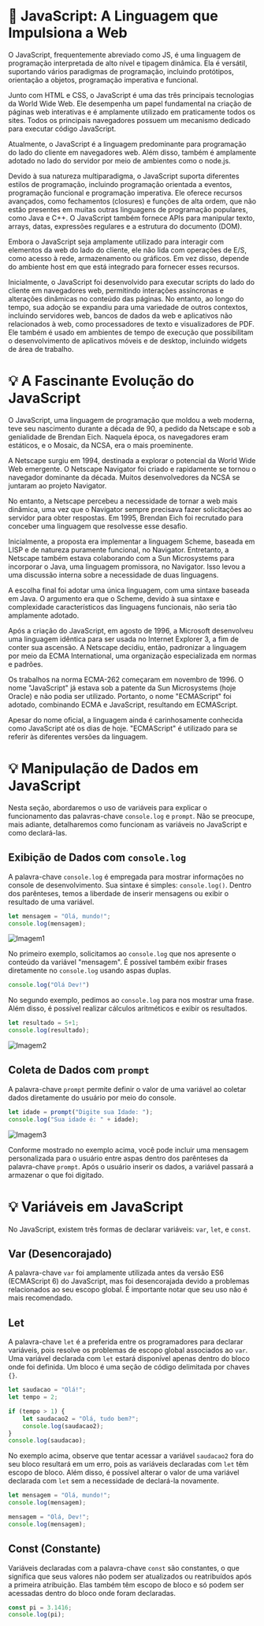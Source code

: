 # 🚀 **JavaScript: A Linguagem que Impulsiona a Web**


O JavaScript, frequentemente abreviado como JS, é uma linguagem de programação interpretada de alto nível e tipagem dinâmica. Ela é versátil, suportando vários paradigmas de programação, incluindo protótipos, orientação a objetos, programação imperativa e funcional.

Junto com HTML e CSS, o JavaScript é uma das três principais tecnologias da World Wide Web. Ele desempenha um papel fundamental na criação de páginas web interativas e é amplamente utilizado em praticamente todos os sites. Todos os principais navegadores possuem um mecanismo dedicado para executar código JavaScript.

Atualmente, o JavaScript é a linguagem predominante para programação do lado do cliente em navegadores web. Além disso, também é amplamente adotado no lado do servidor por meio de ambientes como o node.js.

Devido à sua natureza multiparadigma, o JavaScript suporta diferentes estilos de programação, incluindo programação orientada a eventos, programação funcional e programação imperativa. Ele oferece recursos avançados, como fechamentos (closures) e funções de alta ordem, que não estão presentes em muitas outras linguagens de programação populares, como Java e C++. O JavaScript também fornece APIs para manipular texto, arrays, datas, expressões regulares e a estrutura do documento (DOM).

Embora o JavaScript seja amplamente utilizado para interagir com elementos da web do lado do cliente, ele não lida com operações de E/S, como acesso à rede, armazenamento ou gráficos. Em vez disso, depende do ambiente host em que está integrado para fornecer esses recursos.

Inicialmente, o JavaScript foi desenvolvido para executar scripts do lado do cliente em navegadores web, permitindo interações assíncronas e alterações dinâmicas no conteúdo das páginas. No entanto, ao longo do tempo, sua adoção se expandiu para uma variedade de outros contextos, incluindo servidores web, bancos de dados da web e aplicativos não relacionados à web, como processadores de texto e visualizadores de PDF. Ele também é usado em ambientes de tempo de execução que possibilitam o desenvolvimento de aplicativos móveis e de desktop, incluindo widgets de área de trabalho.


# 💡 **A Fascinante Evolução do JavaScript**


O JavaScript, uma linguagem de programação que moldou a web moderna, teve seu nascimento durante a década de 90, a pedido da Netscape e sob a genialidade de Brendan Eich. Naquela época, os navegadores eram estáticos, e o Mosaic, da NCSA, era o mais proeminente.

A Netscape surgiu em 1994, destinada a explorar o potencial da World Wide Web emergente. O Netscape Navigator foi criado e rapidamente se tornou o navegador dominante da década. Muitos desenvolvedores da NCSA se juntaram ao projeto Navigator.

No entanto, a Netscape percebeu a necessidade de tornar a web mais dinâmica, uma vez que o Navigator sempre precisava fazer solicitações ao servidor para obter respostas. Em 1995, Brendan Eich foi recrutado para conceber uma linguagem que resolvesse esse desafio.

Inicialmente, a proposta era implementar a linguagem Scheme, baseada em LISP e de natureza puramente funcional, no Navigator. Entretanto, a Netscape também estava colaborando com a Sun Microsystems para incorporar o Java, uma linguagem promissora, no Navigator. Isso levou a uma discussão interna sobre a necessidade de duas linguagens.

A escolha final foi adotar uma única linguagem, com uma sintaxe baseada em Java. O argumento era que o Scheme, devido à sua sintaxe e complexidade característicos das linguagens funcionais, não seria tão amplamente adotado.

Após a criação do JavaScript, em agosto de 1996, a Microsoft desenvolveu uma linguagem idêntica para ser usada no Internet Explorer 3, a fim de conter sua ascensão. A Netscape decidiu, então, padronizar a linguagem por meio da ECMA International, uma organização especializada em normas e padrões.

Os trabalhos na norma ECMA-262 começaram em novembro de 1996. O nome "JavaScript" já estava sob a patente da Sun Microsystems (hoje Oracle) e não podia ser utilizado. Portanto, o nome "ECMAScript" foi adotado, combinando ECMA e JavaScript, resultando em ECMAScript.

Apesar do nome oficial, a linguagem ainda é carinhosamente conhecida como JavaScript até os dias de hoje. "ECMAScript" é utilizado para se referir às diferentes versões da linguagem.

# 💡 **Manipulação de Dados em JavaScript**

Nesta seção, abordaremos o uso de variáveis para explicar o funcionamento das palavras-chave `console.log` e `prompt`. Não se preocupe, mais adiante, detalharemos como funcionam as variáveis no JavaScript e como declará-las.

## Exibição de Dados com `console.log`

A palavra-chave `console.log` é empregada para mostrar informações no console de desenvolvimento. Sua sintaxe é simples: `console.log()`. Dentro dos parênteses, temos a liberdade de inserir mensagens ou exibir o resultado de uma variável.

```javascript
let mensagem = "Olá, mundo!";
console.log(mensagem);
```

![Imagem1](https://2315530342-files.gitbook.io/~/files/v0/b/gitbook-x-prod.appspot.com/o/spaces%2FOO7Yvqvy4gttKvPdE8Xz%2Fuploads%2F5pE7cTaoVwKiuYSSMj2G%2Fimage.png?alt=media&token=338f703a-8232-42ea-a1fc-5b47b9e30bff)

No primeiro exemplo, solicitamos ao `console.log` que nos apresente o conteúdo da variável "mensagem". É possível também exibir frases diretamente no `console.log` usando aspas duplas.

```javascript
console.log("Olá Dev!")
```

No segundo exemplo, pedimos ao `console.log` para nos mostrar uma frase. Além disso, é possível realizar cálculos aritméticos e exibir os resultados.

```javascript
let resultado = 5+1;
console.log(resultado);
```

![Imagem2](https://2315530342-files.gitbook.io/~/files/v0/b/gitbook-x-prod.appspot.com/o/spaces%2FOO7Yvqvy4gttKvPdE8Xz%2Fuploads%2Fu6rL6yR9HUKlndswxZW4%2Fimage.png?alt=media&token=a3976002-3271-428c-bfc9-5a12e82c2a60)

## Coleta de Dados com `prompt`

A palavra-chave `prompt` permite definir o valor de uma variável ao coletar dados diretamente do usuário por meio do console.

```javascript
let idade = prompt("Digite sua Idade: ");
console.log("Sua idade é: " + idade);
```

![Imagem3](https://2315530342-files.gitbook.io/~/files/v0/b/gitbook-x-prod.appspot.com/o/spaces%2FOO7Yvqvy4gttKvPdE8Xz%2Fuploads%2FD48M8cFznfWK0Oqiv4xp%2Fimage.png?alt=media&token=bd55dfe5-2272-472d-8a18-2b1200372236)

Conforme mostrado no exemplo acima, você pode incluir uma mensagem personalizada para o usuário entre aspas dentro dos parênteses da palavra-chave `prompt`. Após o usuário inserir os dados, a variável passará a armazenar o que foi digitado.

# 💡 **Variáveis em JavaScript**

No JavaScript, existem três formas de declarar variáveis: `var`, `let`, e `const`.

## Var (Desencorajado)

A palavra-chave `var` foi amplamente utilizada antes da versão ES6 (ECMAScript 6) do JavaScript, mas foi desencorajada devido a problemas relacionados ao seu escopo global. É importante notar que seu uso não é mais recomendado.

## Let

A palavra-chave `let` é a preferida entre os programadores para declarar variáveis, pois resolve os problemas de escopo global associados ao `var`. Uma variável declarada com `let` estará disponível apenas dentro do bloco onde foi definida. Um bloco é uma seção de código delimitada por chaves `{}`.

```javascript
let saudacao = "Olá!";
let tempo = 2;

if (tempo > 1) {
    let saudacao2 = "Olá, tudo bem?";
    console.log(saudacao2);
}
console.log(saudacao);
```

No exemplo acima, observe que tentar acessar a variável `saudacao2` fora do seu bloco resultará em um erro, pois as variáveis declaradas com `let` têm escopo de bloco. Além disso, é possível alterar o valor de uma variável declarada com `let` sem a necessidade de declará-la novamente.

```javascript
let mensagem = "Olá, mundo!";
console.log(mensagem);

mensagem = "Olá, Dev!";
console.log(mensagem);
```

## Const (Constante)

Variáveis declaradas com a palavra-chave `const` são constantes, o que significa que seus valores não podem ser atualizados ou reatribuídos após a primeira atribuição. Elas também têm escopo de bloco e só podem ser acessadas dentro do bloco onde foram declaradas.

```javascript
const pi = 3.1416;
console.log(pi);
```

